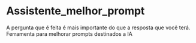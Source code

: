 # Assistente_melhor_prompt
A pergunta que é feita é mais importante do que a resposta que você terá. Ferramenta para melhorar prompts destinados a IA
